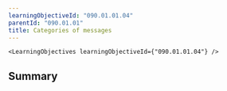 ```yaml
---
learningObjectiveId: "090.01.01.04"
parentId: "090.01.01"
title: Categories of messages
---
```


```tsx eval
<LearningObjectives learningObjectiveId={"090.01.01.04"} />
```

## Summary
